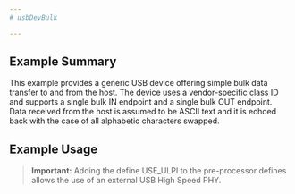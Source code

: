 ```yaml
---
# usbDevBulk

---
```


## Example Summary

This example provides a generic USB device offering simple bulk data 
transfer to and from the host.  The device uses a vendor-specific class ID 
and supports a single bulk IN endpoint and a single bulk OUT endpoint. 
Data received from the host is assumed to be ASCII text and it is 
echoed back with the case of all alphabetic characters swapped.

## Example Usage

>__Important:__ Adding the define USE_ULPI to the pre-processor defines allows the use of an external USB High Speed PHY.
